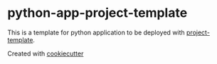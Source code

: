 # python-app-project-template

This is a template for python application to be deployed with [project-template](https://github.com/Lieturd/project-template).

Created with [cookiecutter](https://github.com/cookiecutter/cookiecutter)
